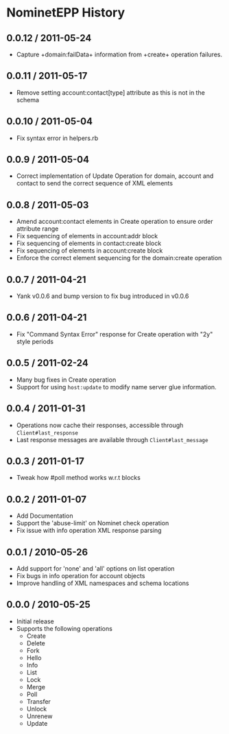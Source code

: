 # NominetEPP History

## 0.0.12 / 2011-05-24

  * Capture +domain:failData+ information from +create+ operation failures.

## 0.0.11 / 2011-05-17

  * Remove setting account:contact[type] attribute as this is not in the schema

## 0.0.10 / 2011-05-04

  * Fix syntax error in helpers.rb

## 0.0.9 / 2011-05-04

  * Correct implementation of Update Operation for domain, account and contact to send
    the correct sequence of XML elements

## 0.0.8 / 2011-05-03

  * Amend account:contact elements in Create operation to ensure order attribute range
  * Fix sequencing of elements in account:addr block
  * Fix sequencing of elements in contact:create block
  * Fix sequencing of elements in account:create block
  * Enforce the correct element sequencing for the domain:create operation

## 0.0.7 / 2011-04-21

  * Yank v0.0.6 and bump version to fix bug introduced in v0.0.6

## 0.0.6 / 2011-04-21

  * Fix "Command Syntax Error" response for Create operation with "2y" style periods

## 0.0.5 / 2011-02-24

  * Many bug fixes in Create operation
  * Support for using `host:update` to modify name server glue information.

## 0.0.4 / 2011-01-31

  * Operations now cache their responses, accessible through `Client#last_response`
  * Last response messages are available through `Client#last_message`

## 0.0.3 / 2011-01-17

  * Tweak how #poll method works w.r.t blocks

## 0.0.2 / 2011-01-07

  * Add Documentation
  * Support the 'abuse-limit' on Nominet check operation
  * Fix issue with info operation XML response parsing

## 0.0.1 / 2010-05-26

  * Add support for 'none' and 'all' options on list operation
  * Fix bugs in info operation for account objects
  * Improve handling of XML namespaces and schema locations

## 0.0.0 / 2010-05-25

  * Initial release
  * Supports the following operations
    * Create
    * Delete
    * Fork
    * Hello
    * Info
    * List
    * Lock
    * Merge
    * Poll
    * Transfer
    * Unlock
    * Unrenew
    * Update
